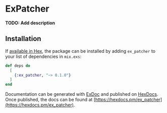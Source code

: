 # ExPatcher

**TODO: Add description**

## Installation

If [available in Hex](https://hex.pm/docs/publish), the package can be installed
by adding `ex_patcher` to your list of dependencies in `mix.exs`:

```elixir
def deps do
  [
    {:ex_patcher, "~> 0.1.0"}
  ]
end
```

Documentation can be generated with [ExDoc](https://github.com/elixir-lang/ex_doc)
and published on [HexDocs](https://hexdocs.pm). Once published, the docs can
be found at [https://hexdocs.pm/ex_patcher](https://hexdocs.pm/ex_patcher).

